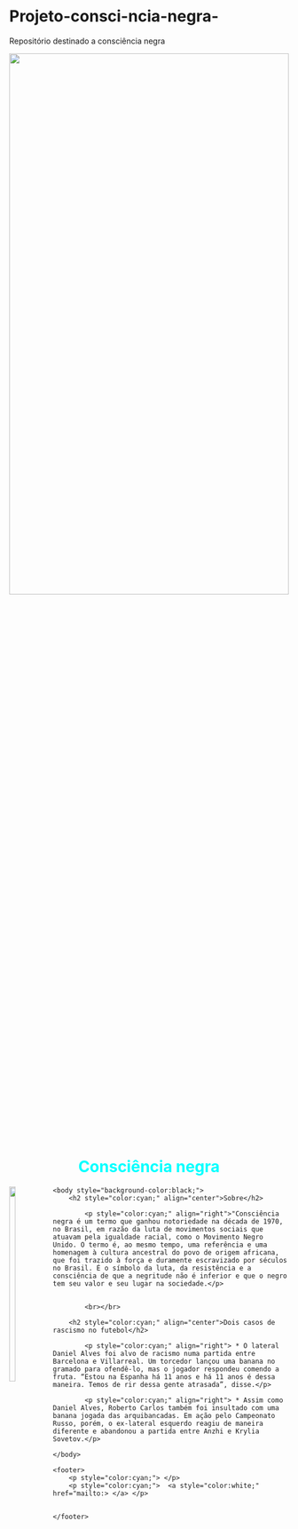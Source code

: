 # Projeto-consci-ncia-negra-
Repositório destinado a consciência negra 
<html>
<meta charset="utf-8">
	<head>
		<img src="bg.png" height="50%" width="100%"></>
		<h1 style="color:cyan;" align="center">Consciência negra</h1>
		<img src="foto.png" height="30%" width="15%" align="left"></>
		<title>Meu Site HTML</title>
	</head>

	<body style="background-color:black;">
		<h2 style="color:cyan;" align="center">Sobre</h2>
		
			<p style="color:cyan;" align="right">"Consciência negra é um termo que ganhou notoriedade na década de 1970, no Brasil, em razão da luta de movimentos sociais que atuavam pela igualdade racial, como o Movimento Negro Unido. O termo é, ao mesmo tempo, uma referência e uma homenagem à cultura ancestral do povo de origem africana, que foi trazido à força e duramente escravizado por séculos no Brasil. É o símbolo da luta, da resistência e a consciência de que a negritude não é inferior e que o negro tem seu valor e seu lugar na sociedade.</p>

			
			<br></br>

		<h2 style="color:cyan;" align="center">Dois casos de rascismo no futebol</h2>
			
			<p style="color:cyan;" align="right"> * O lateral Daniel Alves foi alvo de racismo numa partida entre Barcelona e Villarreal. Um torcedor lançou uma banana no gramado para ofendê-lo, mas o jogador respondeu comendo a fruta. “Estou na Espanha há 11 anos e há 11 anos é dessa maneira. Temos de rir dessa gente atrasada”, disse.</p>

			<p style="color:cyan;" align="right"> * Assim como Daniel Alves, Roberto Carlos também foi insultado com uma banana jogada das arquibancadas. Em ação pelo Campeonato Russo, porém, o ex-lateral esquerdo reagiu de maneira diferente e abandonou a partida entre Anzhi e Krylia Sovetov.</p>

	</body>

	<footer>
		<p style="color:cyan;"> </p>
		<p style="color:cyan;">  <a style="color:white;" href="mailto:> </a> </p>


	</footer>
</html>

